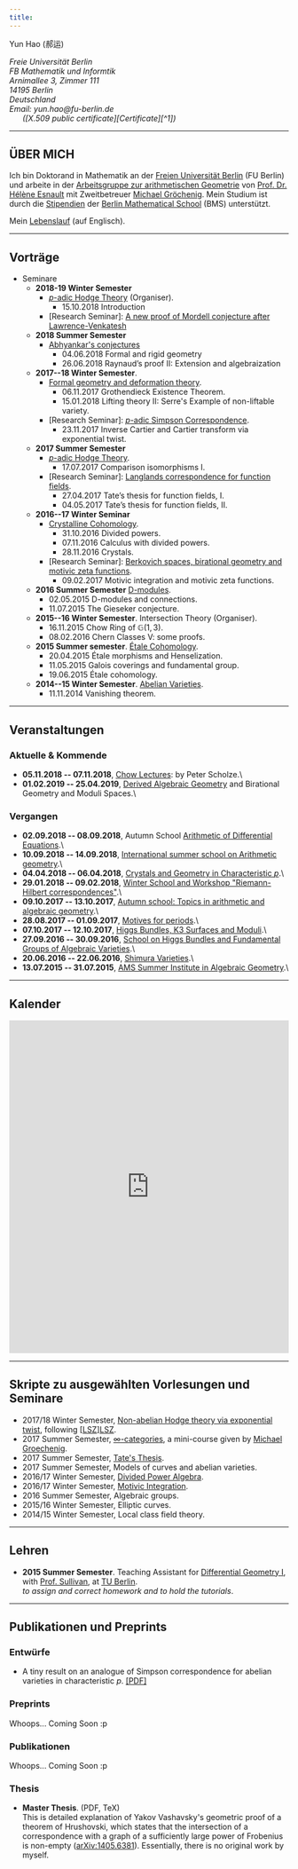 ```yaml
---
title:
---
```



<p>Yun Hao (郝运)</p>
<address style="white-space: nowrap;">
Freie Universität Berlin<br>
FB Mathematik und Informtik<br>
Arnimallee 3, Zimmer 111<br>
14195 Berlin<br>
Deutschland<br>
Email: yun.hao@fu-berlin.de<br>
&nbsp;&nbsp;&nbsp;&nbsp;&nbsp;
([X.509 public certificate][Certificate][^1])
</address>

<!--<div class="medium-2 columns align-self-middle">
<img alt= "It's NOT me!" src="images/black.jpg" style="">\
</div>-->
<!--
Note the slash after the image tag.
It prevents the image to be enclosed in <p></p>. See Pandoc's documents.
-->

- - - - - - - - - -

## ÜBER MICH<!--<span id="to-replace-2"></span>-->

Ich bin <!--<span id="to-replace-1"></span>-->Doktorand in Mathematik an
der [Freien Universität Berlin][FUB] (FU Berlin) und arbeite in
der [Arbeitsgruppe zur arithmetischen Geometrie][AG] von
[Prof. Dr. Hélène Esnault][Esnault] mit Zweitbetreuer
[Michael Gröchenig][Michael].
Mein Studium ist durch die [Stipendien][scholarship]
der [Berlin Mathematical School][BMS] (BMS) unterstützt.

<!--Here is my [CV](#). To know more, see [about](#).-->

Mein [Lebenslauf][CV] (auf Englisch).

- - - - - - - - - -

## Vorträge
* Seminare
    - **2018-19 Winter Semester**
	    + [$p$-adic Hodge Theory][padichodge-2] (Organiser).
            * 15.10.2018    Introduction
        + [Research Seminar]: [A new proof of Mordell conjecture after Lawrence-Venkatesh][mordell]
    - **2018 Summer Semester**
        + [Abhyankar's conjectures][AbhyankarConj]
            * 04.06.2018    Formal and rigid geometry
            * 26.06.2018    Raynaud’s proof II: Extension and algebraization
    - **2017--18 Winter Semester**.
	    + [Formal geometry and deformation theory][formalanddefomation].
		    * 06.11.2017    Grothendieck Existence Theorem.
            * 15.01.2018    Lifting theory II: Serre's Example of non-liftable variety.
	    + [Research Seminar]: [$p$-adic Simpson Correspondence][padicsimpson].
            * 23.11.2017    Inverse Cartier and Cartier transform via exponential twist.
    - **2017 Summer Semester**
        + [$p$-adic Hodge Theory][padichodge].
            * 17.07.2017    Comparison isomorphisms I.
        + [Research Seminar]: [Langlands correspondence for function fields][geomlanglands].
            * 27.04.2017    Tate’s thesis for function fields, I.
            * 04.05.2017    Tate’s thesis for function fields, II.
    - **2016--17 Winter Seminar** 
        + [Crystalline Cohomology][Crystalline].
            * 31.10.2016    Divided powers.
            * 07.11.2016    Calculus with divided powers.
            * 28.11.2016    Crystals.
        + [Research Seminar]: [Berkovich spaces, birational geometry and motivic zeta functions][Berkovich].
            * 09.02.2017    Motivic integration and motivic zeta functions.
    - **2016 Summer Semester** [D-modules][dmod].
        + 02.05.2015    D-modules and connections.
        + 11.07.2015    The Gieseker conjecture.
    - **2015--16 Winter Semester**. Intersection Theory (Organiser).
        + 16.11.2015    Chow Ring of $\mathbb{G}(1,3)$.
        + 08.02.2016    Chern Classes V: some proofs.
    - **2015 Summer semester**. [Étale Cohomology][etale].
        + 20.04.2015    Étale morphisms and Henselization.
        + 11.05.2015    Galois coverings and fundamental group.
        + 19.06.2015    Étale cohomology.
    - **2014--15 Winter Semester**. [Abelian Varieties][abv].
        + 11.11.2014    Vanishing theorem.

- - - - - - - - - -

## Veranstaltungen

### Aktuelle \& Kommende

* **05.11.2018 -- 07.11.2018**, [Chow Lectures][Chow2018]: by Peter Scholze.\
  <!--University of Leipzig, Felix Klein lecture room and
  Max Planck Institute for Mathematics in the Sciences-->
* **01.02.2019 -- 25.04.2019**, [Derived Algebraic Geometry][MSRI1] and Birational Geometry and Moduli Spaces.\
  <!--MSRI, Berkeley, CA, USA-->

### Vergangen

* **02.09.2018 -- 08.09.2018**, Autumn School [Arithmetic of Differential Equations][Łukęcin].\
  <!--Łukęcin, Poland-->
* **10.09.2018 -- 14.09.2018**, [International summer school on Arithmetic geometry][Salerno].\
  <!--Università degli Studi di Salerno.-->
* **04.04.2018 -- 06.04.2018**, [Crystals and Geometry in Characteristic $p$][Munich].\
  <!--Technische Universität München.-->
* **29.01.2018 -- 09.02.2018**, [Winter School and Workshop "Riemann-Hilbert correspondences"][Padua].\
  <!--Università degli Studi di Padova.-->
* **09.10.2017 -- 13.10.2017**, [Autumn school: Topics in arithmetic and algebraic geometry][Mainz].\
  <!--Johannes Gutenberg-Universität Mainz.-->
* **28.08.2017 -- 01.09.2017**, [Motives for periods][periods].\
  <!--[Freie Universität Berlin][FUB].-->
* **07.10.2017 -- 12.10.2017**, [Higgs Bundles, K3 Surfaces and Moduli][higssk3moduli].\
  <!--[Humboldt Universität zu Berlin][HUB].-->
* **27.09.2016 -- 30.09.2016**, [School on Higgs Bundles and Fundamental Groups of Algebraic Varieties][Higgs].\
  <!--[Universität Duisburg-Essen][UniDuisburgEssen], Campus Essen.-->
* **20.06.2016 -- 22.06.2016**, [Shimura Varieties][leidenshimura].\
  <!--[Leiden University][leidenu].-->
* **13.07.2015 -- 31.07.2015**, [AMS Summer Institute in Algebraic Geometry][Utah].\
  <!--University of Utah, Salt Lake City, Utah, USA.-->
<!--
* **03.03.2014 -- 14.03.2015**, [Jürgen-Ehlers-Frühjahrsschule "Gravitationsphysik"][GR] 2014.\
  [Max Planck Institute for Gravitational Physics (Albert Einstein Institute)][AEI], Potsdam-Golm.
* **02.2013 -- 06.2013**. [The 5th Enhanced Program for Graduate Study][BICMREPGS].\
  [Beijing International Center for Mathematical Research][BICMR] & Peking University, Beijing.
-->

  
- - - - - - - - - -

## Kalender

<iframe src="https://calendar.google.com/calendar/embed?height=600&amp;wkst=1&amp;bgcolor=%23FFFFFF&amp;src=haoyun.math%40gmail.com&amp;color=%231B887A&amp;src=u354c8kmu0gsrq8atp62tg12mg%40group.calendar.google.com&amp;color=%2323164E&amp;src=lrar0s9cenincff62vcsv1hoq8%40group.calendar.google.com&amp;color=%23B1440E&amp;src=en.german%23holiday%40group.v.calendar.google.com&amp;color=%2329527A&amp;ctz=Europe%2FBerlin" style="border-width:0; width:100%; height:600px;"></iframe>

- - - - - - - - - -

## Skripte zu ausgewählten Vorlesungen und Seminare

* 2017/18 Winter Semester,
  [Non-abelian Hodge theory via exponential twist][notes-LSZ],
  following [[LSZ]][LSZ].
* 2017 Summer Semester, [$\infty$-categories][notes-infcat],
  a mini-course given by [Michael Groechenig][Michael].
* 2017 Summer Semester, [Tate's Thesis][notes-TatesThesis].
* 2017 Summer Semester, Models of curves and abelian varieties.
* 2016/17 Winter Semester, [Divided Power Algebra][notes-pd].
* 2016/17 Winter Semester, [Motivic Integration][notes-motivicint].
* 2016 Summer Semester, Algebraic groups.
* 2015/16 Winter Semester, Elliptic curves.
* 2014/15 Winter Semester, Local class field theory.

<!--Mehr gibt es unter [/s/notes/](/s/notes/) und [/n/](/n/).-->

- - - - - - - - - -

## Lehren

* **2015 Summer Semester**. Teaching Assistant for [Differential Geometry I][DG], with [Prof. Sullivan][Sullivan], at [TU Berlin][TUB].\
    *to assign and correct homework and to hold the tutorials*.

- - - - - - - - - - -

## Publikationen und Preprints

### Entwürfe

* A tiny result on an analogue of Simpson correspondence for abelian varieties
 in characteristic $p$. [[PDF]](/files/17SS-Simpson-Correspondence-AV-char-p.pdf)

### Preprints
Whoops... Coming Soon :p

### Publikationen
Whoops... Coming Soon :p

### Thesis

* **Master Thesis**. (PDF, TeX)\
This is detailed explanation of Yakov Vashavsky's geometric proof of
a theorem of Hrushovski, which states that the intersection of
a correspondence with a graph of a sufficiently large power of
Frobenius is non-empty ([arXiv:1405.6381][Vashavsky]).
Essentially, there is no original work by myself.



[^1]: ausgestellt von [DFN-Verein Global Issuing CA][DFN-CA]


<!-- PEOPLE -->
[Esnault]://www.mi.fu-berlin.de/users/esnault/
[Maryna]: //www.math.hu-berlin.de/~viazovsm/index.html
[Michael]: //page.mi.fu-berlin.de/groemich/
[Sullivan]: http://page.math.tu-berlin.de/~sullivan/

<!-- INSTITUTE -->
[AEI]: //www.aei.mpg.de/
[BMS]: //www.math-berlin.de
[BICMR]: http://www.bicmr.org/
[FUB]://www.fu-berlin.de/
[HUB]: //www.hu-berlin.de/
[leidenu]://www.universiteitleiden.nl/
[NSF]: //www.nsf.gov/
[TUB]: //www.tu-berlin.de/
[UniDuisburgEssen]: //www.uni-due.de/

[AG]: //www.mi.fu-berlin.de/en/math/groups/arithmetic_geometry/index.html


<!-- Baby seminars -->
[abv]: //www.mi.fu-berlin.de/users/elenalavanda/ab_var2.html
[dmod]://pub.math.leidenuniv.nl/~zomervruchtw/2016-dmod/
[formalanddefomation]: //www.mi.fu-berlin.de/users/castillejo/formal-schemes
[Crystalline]: //page.mi.fu-berlin.de/katsief/crys.html
[etale]://www.mi.fu-berlin.de/users/elenalavanda/etcohm.html
[intersection]: /seminars/15WS-Intersection-Theory/
[padichodge]: //www.mi.fu-berlin.de/users/tanyasrivas/p-adichodgetheory.html
[AbhyankarConj]: //page.mi.fu-berlin.de/daddezio/abhyankar.php
[padichodge-2]: /s/seminars/1819WS/p-adic_Hodge_Theory/

<!-- Research seminars -->
[Berkovich]://www.mi.fu-berlin.de/en/math/groups/arithmetic_geometry/research_seminar/berkovich_wise1617.html
[geomlanglands]: //www.mi.fu-berlin.de/en/math/groups/arithmetic_geometry/research_seminar/langlands_sose17.html
[Liedtke]: //www.mi.fu-berlin.de/en/math/groups/arithmetic_geometry/research_seminar/k3_wise1516.html
[motivic]: //www.mi.fu-berlin.de/en/math/groups/arithmetic_geometry/research_seminar/motives_sose16.html
[de Jong-He-Starr]: //www.mi.fu-berlin.de/en/math/groups/arithmetic_geometry/research_seminar/sections_sose15.html
[padicsimpson]: //www.mi.fu-berlin.de/en/math/groups/arithmetic_geometry/research_seminar/simpson_wise1718.html
[mordell]: //www.mi.fu-berlin.de/en/math/groups/arithmetic_geometry/research_seminar/Mordell_wise1819.html

<!-- Courses -->
[DG]: http://www3.math.tu-berlin.de/geometrie/Lehre/SS15/DGI/
[deformation]: //www2.mathematik.hu-berlin.de/~kemenymi/teaching/deformation-theory.html
[TF]: //www.math.hu-berlin.de/~viazovsm/teachingSS15_theta.html
[smatrix]: //www2.mathematik.hu-berlin.de/~kreimer/teaching/introQFTOut/
[modulispacesandgit]: //userpage.fu-berlin.de/hoskins/moduli_and_GIT.html
[alggrp]: //www.math.fu-berlin.de/users/lei/algebraische%20Gruppen.html
[ellipticcurves]://www.mi.fu-berlin.de/users/ruelling/EC.html

<!-- CONFERENCES -->
[BICMREPGS]: http://www.bicmr.org/content/page/25.html
[GR]: http://ferienkurs.aei.mpg.de/
[higssk3moduli]://www2.mathematik.hu-berlin.de/~alggeo-webadmin/events/HBKM/conference.php
[Higgs]: http://higgs2016.sfb45.de/
[leidenshimura]: //www.math.leidenuniv.nl/~wzomervr/2016-shimura/
[Mainz]: //www.agtz.mathematik.uni-mainz.de/arakelov-geometrie/junior-prof-dr-ariyan-javanpeykar/autumn-school-topics-in-arithmetic-and-algebraic-geometry/
[periods]: http://javier.fresan.perso.math.cnrs.fr/berlin.html
[utah]: //sites.google.com/site/2015summerinstitute/
[Padua]: //events.math.unipd.it/rh2018/
[Munich]: //sites.google.com/view/crystalgeometrymunich
[Salerno]: //www.staff.uni-mainz.de/dfesti/SummerSchool2018/
[MSRI1]: //www.msri.org/programs/306
[Łukęcin]: //www.impan.pl/~vat/lukecin.html
[Chow2018]: //www.mis.mpg.de/calendar/conferences/2018/chow2018.html

<!-- ARTICLES -->
[Vashavsky]: //arxiv.org/abs/1405.6381
[LSZ]: //dx.doi.org/10.4310/MRL.2015.v22.n3.a12


<!-- NOTES -->
[notes-LSZ]: /files/17WS-FS-LanShengZuo.pdf
[notes-LSZ]: #
[notes-infcat]: /files/17SS-Infinity-Categories.pdf
[notes-TatesThesis]: /files/17SS-FS-Tates-Thesis.pdf
[notes-pd]: /files/16WS-Divided-Power-Crystal.pdf
[notes-motivicint]: /files/16WS-FS-Motivic-Integration.pdf

<!-- OTHERS -->
[CV]: /files/CV-20180126.pdf
[masterthesis]: /files/master-thesis.pdf
[masterthesissrc]: //raw.githubusercontent.com/haoyun/master-thesis/master/main.tex
[scholarship]: //www.math-berlin.de/students/financing-your-phd
[Certificate]: /files/Yun_Hao.pem
[DFN-CA]: //info.pca.dfn.de/dfn-ca-global-g2/